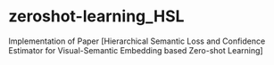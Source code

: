 # zeroshot-learning_HSL
Implementation of Paper [Hierarchical Semantic Loss and Confidence Estimator for Visual-Semantic Embedding based Zero-shot Learning]
